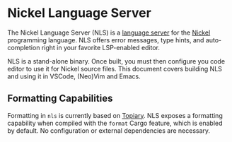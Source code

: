 # Nickel Language Server

The Nickel Language Server (NLS) is a [language
server](https://en.wikipedia.org/wiki/Language_Server_Protocol) for the
[Nickel](https://www.nickel-lang.org/) programming language. NLS offers error
messages, type hints, and auto-completion right in your favorite LSP-enabled
editor.

NLS is a stand-alone binary. Once built, you must then configure you code editor
to use it for Nickel source files. This document covers building NLS and using
it in VSCode, (Neo)Vim and Emacs.

## Formatting Capabilities

Formatting in `nls` is currently based on
[Topiary](https://github.com/tweag/topiary). NLS exposes a formatting capability
when compiled with the `format` Cargo feature, which is enabled by default. No
configuration or external dependencies are necessary.
